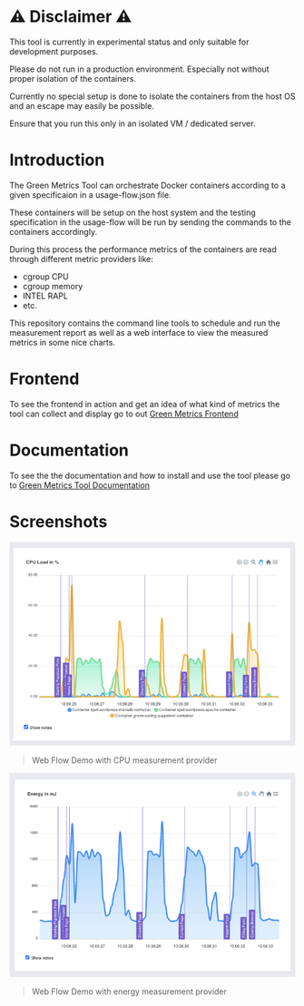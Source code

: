 # ⚠️ Disclaimer ⚠️

This tool is currently in experimental status and only suitable for development purposes. 

Please do not run in a production environment. Especially not without proper isolation of the containers.

Currently no special setup is done to isolate the containers from the host OS and an escape may easily be possible.

Ensure that you run this only in an isolated VM / dedicated server.

# Introduction

The Green Metrics Tool can orchestrate Docker containers according to a given specificaion in a usage-flow.json file.

These containers will be setup on the host system and the testing specification in the usage-flow will be
run by sending the commands to the containers accordingly.

During this process the performance metrics of the containers are read through different metric providers like:
- cgroup CPU
- cgroup memory
- INTEL RAPL
- etc.

This repository contains the command line tools to schedule and run the measurement report
as well as a web interface to view the measured metrics in some nice charts.

# Frontend  
To see the frontend in action and get an idea of what kind of metrics the tool can collect and display go to out [Green Metrics Frontend](https://metrics.green-coding.org)


# Documentation

To see the the documentation and how to install and use the tool please go to [Green Metrics Tool Documentation](https://docs.green-coding.org)

# Screenshots

![Web Flow Demo with CPU measurement provider](images/cpu-image-webflow.png "Web Charts demo with docker stats provider instead of energy")
> Web Flow Demo with CPU measurement provider
> 

![Web Flow Demo with energy measurement provider](images/energy-image-webflow.png "Web Charts demo with docker stats provider instead of energy")
> Web Flow Demo with energy measurement provider
> 

